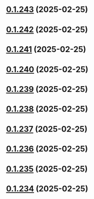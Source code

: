 ## [0.1.243](https://github.com/binary-braids/terraform-oracle/compare/v0.1.242...v0.1.243) (2025-02-25)



## [0.1.242](https://github.com/binary-braids/terraform-oracle/compare/v0.1.241...v0.1.242) (2025-02-25)



## [0.1.241](https://github.com/binary-braids/terraform-oracle/compare/v0.1.240...v0.1.241) (2025-02-25)



## [0.1.240](https://github.com/binary-braids/terraform-oracle/compare/v0.1.239...v0.1.240) (2025-02-25)



## [0.1.239](https://github.com/binary-braids/terraform-oracle/compare/v0.1.238...v0.1.239) (2025-02-25)



## [0.1.238](https://github.com/binary-braids/terraform-oracle/compare/v0.1.237...v0.1.238) (2025-02-25)



## [0.1.237](https://github.com/binary-braids/terraform-oracle/compare/v0.1.236...v0.1.237) (2025-02-25)



## [0.1.236](https://github.com/binary-braids/terraform-oracle/compare/v0.1.235...v0.1.236) (2025-02-25)



## [0.1.235](https://github.com/binary-braids/terraform-oracle/compare/v0.1.234...v0.1.235) (2025-02-25)



## [0.1.234](https://github.com/binary-braids/terraform-oracle/compare/v0.1.233...v0.1.234) (2025-02-25)



